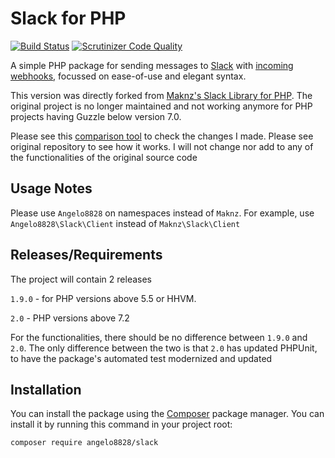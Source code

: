 # Slack for PHP

[![Build Status](https://travis-ci.org/maknz/slack.svg?branch=master)](https://travis-ci.org/maknz/slack)
[![Scrutinizer Code Quality](https://scrutinizer-ci.com/g/maknz/slack/badges/quality-score.png?b=master)](https://scrutinizer-ci.com/g/maknz/slack/?branch=master)

A simple PHP package for sending messages to [Slack](https://slack.com) with [incoming webhooks](https://my.slack.com/services/new/incoming-webhook), focussed on ease-of-use and elegant syntax.

This version was directly forked from [Maknz's Slack Library for PHP](https://github.com/maknz/slack). The original project is no longer maintained and not working anymore for PHP projects having Guzzle below version 7.0.

Please see this [comparison tool](https://github.com/maknz/slack/compare/master...Angelo8828:slack:master) to check the changes I made. Please see original repository to see how it works. I will not change nor add to any of the functionalities of the original source code

## Usage Notes

Please use `Angelo8828` on namespaces instead of `Maknz`. For example, use `Angelo8828\Slack\Client` instead of `Maknz\Slack\Client`

## Releases/Requirements

The project will contain 2 releases

`1.9.0` - for PHP versions above 5.5 or HHVM.

`2.0`   - PHP versions above 7.2

For the functionalities, there should be no difference between `1.9.0` and `2.0`. The only difference between the two is that `2.0` has updated PHPUnit, to have the package's automated test modernized and updated

## Installation

You can install the package using the [Composer](https://getcomposer.org/) package manager. You can install it by running this command in your project root:

```sh
composer require angelo8828/slack
```
